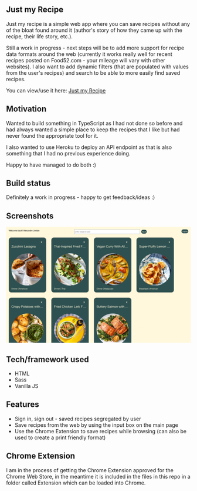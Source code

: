 ## Just my Recipe
Just my recipe is a simple web app where you can save recipes without any of the bloat found around it (author's story of how they came up with the recipe, their life story, etc.). 

Still a work in progress - next steps will be to add more support for recipe data formats around the web (currently it works really well for recent recipes posted on Food52.com - your mileage will vary with other websites). I also want to add dynamic filters (that are populated with values from the user's recipes) and search to be able to more easily find saved recipes.

You can view/use it here: [Just my Recipe](https://recipe-saver-f431f.web.app/)

## Motivation
Wanted to build something in TypeScript as I had not done so before and had always wanted a simple place to keep the recipes that I like but had never found the appropriate tool for it.

I also wanted to use Heroku to deploy an API endpoint as that is also something that I had no previous experience doing.

Happy to have managed to do both :)

## Build status
Definitely a work in progress - happy to get feedback/ideas :)

## Screenshots

![Screenshot](./assets/../src/justmyrecipe.png "Screenshot from recipe page")

## Tech/framework used
- HTML
- Sass
- Vanilla JS

## Features
- Sign in, sign out - saved recipes segregated by user
- Save recipes from the web by using the input box on the main page
- Use the Chrome Extension to save recipes while browsing (can also be used to create a print friendly format)
  
## Chrome Extension
I am in the process of getting the Chrome Extension approved for the Chrome Web Store, in the meantime it is included in the files in this repo in a folder called Extension which can be loaded into Chrome.
